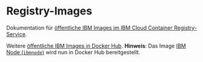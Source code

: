 # Registry-Images

Dokumentation für <a href="https://cloud.ibm.com/docs/services/Registry?topic=registry-public_images#public_images" rel="nofollow">öffentliche IBM Images im IBM Cloud Container Registry-Service</a>.

Weitere [öffentliche IBM Images in Docker Hub](https://hub.docker.com/u/ibmcom/). **Hinweis**: Das Image [IBM Node (`ibmnode`)](https://hub.docker.com/r/ibmcom/ibmnode/) wird nun in Docker Hub bereitgestellt.
